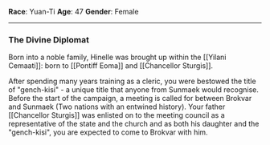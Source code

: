 **Race**:  Yuan-Ti
**Age**: 47
**Gender**: Female


---
### The Divine Diplomat

Born into a noble family, Hinelle was brought up within the [[Yilani Cemaati]]: born to [[Pontiff Eoma]] and [[Chancellor Sturgis]]. 

After spending many years training as a cleric, you were bestowed the title of "gench-kisi" - a unique title that anyone from Sunmaek would recognise. Before the start of the campaign,  a meeting is called for between Brokvar and Sunmaek (Two nations with an entwined history). Your father [[Chancellor Sturgis]] was enlisted on to the meeting council as a representative of the state and the church and as both his daughter and the "gench-kisi", you are expected to come to Brokvar with him.